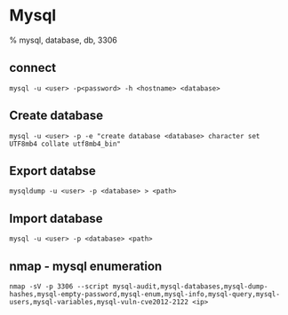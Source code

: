 # Mysql

% mysql, database, db, 3306

## connect
```
mysql -u <user> -p<password> -h <hostname> <database>
```

## Create database
```
mysql -u <user> -p -e "create database <database> character set UTF8mb4 collate utf8mb4_bin"
```

## Export databse
```
mysqldump -u <user> -p <database> > <path>
```

## Import database
```
mysql -u <user> -p <database> <path>
```

## nmap - mysql enumeration
```
nmap -sV -p 3306 --script mysql-audit,mysql-databases,mysql-dump-hashes,mysql-empty-password,mysql-enum,mysql-info,mysql-query,mysql-users,mysql-variables,mysql-vuln-cve2012-2122 <ip>
```
